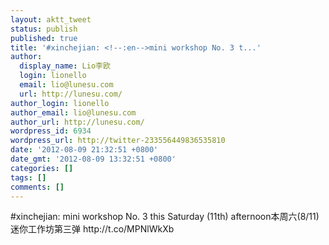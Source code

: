 ```yaml
---
layout: aktt_tweet
status: publish
published: true
title: '#xinchejian: <!--:en-->mini workshop No. 3 t...'
author:
  display_name: Lio李欧
  login: lionello
  email: lio@lunesu.com
  url: http://lunesu.com/
author_login: lionello
author_email: lio@lunesu.com
author_url: http://lunesu.com/
wordpress_id: 6934
wordpress_url: http://twitter-233556449836535810
date: '2012-08-09 21:32:51 +0800'
date_gmt: '2012-08-09 13:32:51 +0800'
categories: []
tags: []
comments: []
---
```

<p>#xinchejian: <!--:en-->mini workshop No. 3 this Saturday (11th) afternoon<!--:--><!--:zh-->本周六(8&#47;11)迷你工作坊第三弹<!--:--> http:&#47;&#47;t.co&#47;MPNlWkXb</p>
